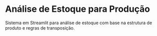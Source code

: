 # Análise de Estoque para Produção

Sistema em Streamlit para análise de estoque com base na estrutura de produto e regras de transposição.